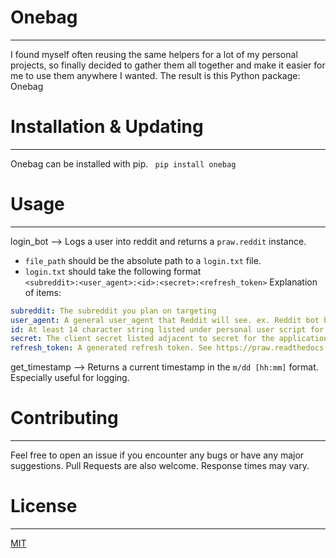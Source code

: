 # Onebag

---

I found myself often reusing the same helpers for a lot of my personal projects, so finally decided to gather them all together and make it easier for me to use them anywhere I wanted. The result is this Python package: Onebag

# Installation & Updating

---

Onebag can be installed with pip.
` pip install onebag`

# Usage

---

login_bot --> 
Logs a user into reddit and returns a `praw.reddit` instance.
- `file_path` should be the absolute path to a `login.txt` file.
- `login.txt` should take the following format  
  `<subreddit>:<user_agent>:<id>:<secret>:<refresh_token>`
Explanation of items:
```yaml
subreddit: The subreddit you plan on targeting
user_agent: A general user_agent that Reddit will see. ex. Reddit bot by /u/username
id: At least 14 character string listed under personal user script for desired application
secret: The client secret listed adjacent to secret for the application. Should be at least 27 characters
refresh_token: A generated refresh token. See https://praw.readthedocs.io/en/stable/tutorials/refresh_token.html#refresh-token
```

get_timestamp --> Returns a current timestamp in the `m/dd [hh:mm]` format. Especially useful for logging.


# Contributing

---

Feel free to open an issue if you encounter any bugs or have any major suggestions. Pull Requests are also welcome.
Response times may vary.

# License

---
[MIT](https://choosealicense.com/licenses/mit/)